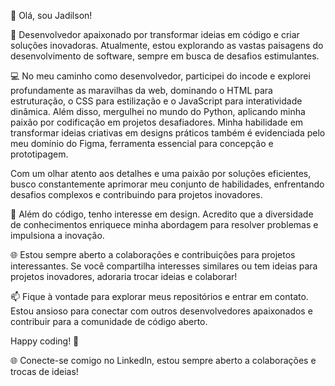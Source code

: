 👋 Olá, sou Jadilson!

🚀 Desenvolvedor apaixonado por transformar ideias em código e criar soluções inovadoras. Atualmente, estou explorando as vastas paisagens do desenvolvimento de software, sempre em busca de desafios estimulantes.

💻 No meu caminho como desenvolvedor, participei do incode e explorei profundamente as maravilhas da web, dominando o HTML para estruturação, o CSS para estilização e o JavaScript para interatividade dinâmica. Além disso, mergulhei no mundo do Python, aplicando minha paixão por codificação em projetos desafiadores. Minha habilidade em transformar ideias criativas em designs práticos também é evidenciada pelo meu domínio do Figma, ferramenta essencial para concepção e prototipagem.

Com um olhar atento aos detalhes e uma paixão por soluções eficientes, busco constantemente aprimorar meu conjunto de habilidades, enfrentando desafios complexos e contribuindo para projetos inovadores.

🔭 Além do código, tenho interesse em design. Acredito que a diversidade de conhecimentos enriquece minha abordagem para resolver problemas e impulsiona a inovação.

🌐 Estou sempre aberto a colaborações e contribuições para projetos interessantes. Se você compartilha interesses similares ou tem ideias para projetos inovadores, adoraria trocar ideias e colaborar!

📫 Fique à vontade para explorar meus repositórios e entrar em contato. Estou ansioso para conectar com outros desenvolvedores apaixonados e contribuir para a comunidade de código aberto.

Happy coding! 🚀

🌐 Conecte-se comigo no LinkedIn, estou sempre aberto a colaborações e trocas de ideias!
